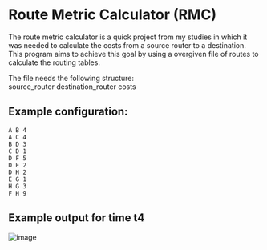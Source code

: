 # Route Metric Calculator (RMC)

The route metric calculator is a quick project from my studies in which it was needed to calculate the costs from a source router to a destination. 
This program aims to achieve this goal by using a overgiven file of routes to calculate the routing tables. <br/>

The file needs the following structure: <br/>
source_router destination_router costs
  
## Example configuration:
```
A B 4
A C 4
B D 3
C D 1
D F 5
D E 2
D H 2
E G 1
H G 3
F H 9
```
## Example output for time t4
![image](https://user-images.githubusercontent.com/18228345/162406050-59bc64f7-9caf-44a0-92fb-ac77bbf1a871.png)

